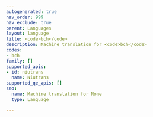 ```yaml
---
autogenerated: true
nav_order: 999
nav_exclude: true
parent: Languages
layout: language
title: <code>bch</code>
description: Machine translation for <code>bch</code>
codes:
- bch
family: []
supported_apis:
- id: niutrans
  name: Niutrans
supported_qe_apis: []
seo:
  name: Machine translation for None
  type: Language

---
```


